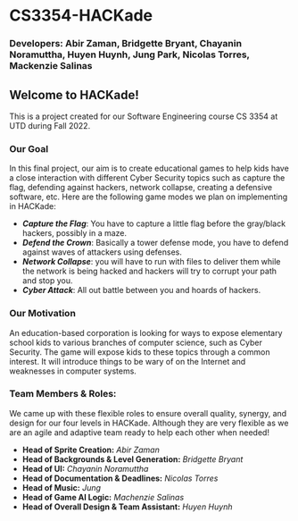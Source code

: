 # CS3354-HACKade
### Developers: Abir Zaman, Bridgette Bryant, Chayanin Noramuttha, Huyen Huynh, Jung Park, Nicolas Torres, Mackenzie Salinas


## Welcome to HACKade!

This is a project created for our Software Engineering course CS 3354 at UTD during Fall 2022.

### Our Goal
In this final project, our aim is to create educational games to help kids have a close interaction with different Cyber Security topics such as capture the flag, defending against hackers, network collapse, creating a defensive software, etc. Here are the following game modes we plan on implementing in HACKade:
- ***Capture the Flag***: You have to capture a little flag before the gray/black hackers, possibly in a maze.
- ***Defend the Crown***: Basically a tower defense mode, you have to defend against waves of attackers using defenses.
- ***Network Collapse***: you will have to run with files to deliver them while the network is being hacked and hackers will try to corrupt your path and stop you.
- ***Cyber Attack***: All out battle between you and hoards of hackers.

### Our Motivation
An education-based corporation is looking for ways to expose elementary school kids to various branches of computer science, such as Cyber Security. The game will expose kids to these topics through a common interest. It will introduce things to be wary of on the Internet and weaknesses in computer systems.


### Team Members & Roles:
We came up with these flexible roles to ensure overall quality, synergy, and design for our four levels in HACKade. Although they are very flexible as we are an agile and adaptive team ready to help each other when needed!
- **Head of Sprite Creation:** *Abir Zaman*
- **Head of Backgrounds & Level Generation:** *Bridgette Bryant*
- **Head of UI:** *Chayanin Noramuttha*
- **Head of Documentation & Deadlines:** *Nicolas Torres*
- **Head of Music:** *Jung*
- **Head of Game AI Logic:** *Machenzie Salinas*
- **Head of Overall Design & Team Assistant:** *Huyen Huynh*

